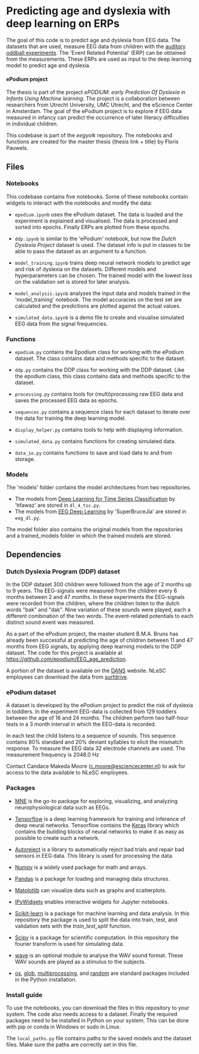 # Predicting age and dyslexia with deep learning on ERPs

The goal of this code is to predict age and dyslexia from EEG data. The datasets that are used, measure EEG data from children with the [auditory oddball experiments](https://en.wikipedia.org/wiki/Oddball_paradigm). The 'Event Related Potential' (ERP) can be obtained from the measurements. These ERPs are used as input to the deep learning model to predict age and dyslexia.

#### ePodium project
The thesis is part of the project *ePODIUM: early Prediction Of Dyslexia in Infants Using Machine learning*. The project is a collaboration between researchers from Utrecht University, UMC Utrecht, and the eScience Center in Amsterdam. The goal of the ePodium project is to explore if EEG data measured in infancy can predict the occurrence of later literacy difficulties in individual children. 

This codebase is part of the *eegyolk* repository. The notebooks and functions are created for the master thesis {thesis link + title} by Floris Pauwels. 



## Files

### Notebooks

This codebase contains five notebooks. Some of these notebooks contain widgets to interact with the notebooks and modify the data:

* `epodium.ipynb` uses the ePodium dataset. The data is loaded and the experiment is explained and visualised. The data is processed and sorted into epochs. Finally ERPs are plotted from these epochs. 
* `ddp.ipynb` is similar to the 'ePodium' notebook, but now the *Dutch Dyslexia Project* dataset is used. The dataset info is put in classes to be able to pass the dataset as an argument to a function.

* `model_training.ipynb` trains deep neural network models to predict age and risk of dyslexia on the datasets. Different models and hyperparameters can be chosen. The trained model with the lowest loss on the validation set is stored for later analysis.
* `model_analysis.ipynb` analyses the input data and models trained in the 'model_training' notebook. The model accuracies on the test set are calculated and the predictions are plotted against the actual values.

* `simulated_data.ipynb` is a demo file to create and visualise simulated EEG data from the signal frequencies.

### Functions
* `epodium.py` contains the Epodium class for working with the ePodium dataset. The class contains data and methods specific to the dataset.
* `ddp.py`  contains the DDP class for working with the DDP dataset. Like the epodium class, this class contains data and methods specific to the dataset.

* `processing.py` contains tools for (multi)processing raw EEG data and saves the processed EEG data as epochs.
* `sequences.py` contains a sequence class for each dataset to iterate over the data for training the deep learning model.


* `display_helper.py` contains tools to help with displaying information.
* `simulated_data.py` contains functions for creating simulated data.
* `data_io.py` contains functions to save and load data to and from storage.



### Models
The 'models' folder contains the model architectures from two repositories.
+ The models from [Deep Learning for Time Series Classification](https://github.com/hfawaz/dl-4-tsc) by 'hfawaz' are stored in `dl_4_tsc.py`. 
+ The models from [EEG Deep Learning](https://github.com/SuperBruceJia/EEG-DL) by 'SuperBruceJia' are stored in `eeg_dl.py`. 

The model folder also contains the original models from the repositories and a trained_models folder in which the trained models are stored.


## Dependencies
### Dutch Dyslexia Program (DDP) dataset

In the DDP dataset 300 children were followed from the age of 2 months up to 9 years. The EEG-signals were measured from the children every 6 months between 2 and 47 months. In these experiments the EEG-signals were recorded from the children, where the children listen to the dutch words "bak" and "dak". Nine variation of these sounds were played, each a different combination of the two words. The event-related potentials to each distinct sound event was measured. 

As a part of the ePodium project, the master student B.M.A. Bruns has already been successful at predicting the age of children between 11 and 47 months from EEG signals, by applying deep learning models to the DDP dataset. The code for this project is available at https://github.com/epodium/EEG_age_prediction.

A portion of the dataset is available on the [DANS](https://easy.dans.knaw.nl/ui/datasets/id/easy-dataset:112935/) website. NLeSC employees can download the data from [surfdrive](https://surfdrive.surf.nl/files/index.php/s/mkwBAisnYUaPRhy).

### ePodium dataset
A dataset is developed by the ePodium project to predict the risk of dyslexia in toddlers. In the experiment EEG-data is collected from 129 toddlers between the age of 16 and 24 months. The children perform two half-hour tests in a 3 month interval in which the EEG-data is recorded. 

In each test the child listens to a sequence of sounds. This sequence contains 80%
standard and 20% deviant syllables to elicit the mismatch response. To measure the EEG data 32 electrode channels are used. The measurement frequency is 2048.0 Hz

Contact Candace Makeda Moore (c.moore@esciencecenter.nl) to ask for access to the data available to NLeSC employees.

### Packages
* [MNE](https://mne.tools/) is the go-to package for exploring, visualizing, and analyzing neurophysiological data such as EEGs. 
* [Tensorflow](https://www.tensorflow.org/) is a deep learning framework for training and inference of deep neural networks. Tensorflow contains the [Keras](https://keras.io/)  library which contains the building blocks of neural networks to make it as easy as possible to create such a network.
* [Autoreject](https://autoreject.github.io/)  is a library to automatically reject bad trials and repair bad sensors in EEG data. This library is used for processing the data.

* [Numpy](https://numpy.org/) is a widely used package for math and arrays.
* [Pandas](https://pandas.pydata.org/) is a package for loading and managing data structures.
* [Matplotlib](https://matplotlib.org/) can visualize data such as graphs and scatterplots.
* [IPyWidgets](https://ipywidgets.readthedocs.io/) enables interactive widgets for Jupyter notebooks. 

* [Scikit-learn](https://scikit-learn.org/) is a package for machine learning and data analysis. In this repository the package is used to split the data into train, test, and validation sets with the *train_test_split* function.
* [Scipy](https://scipy.org) is a package for scientific computation. In this repository the fourier transform is used for simulating data.
* [wave](https://docs.python.org/3/library/wave.html) is an optional module to analyse the WAV sound format. These WAV sounds are played as a stimulus to the subjects.

* [os](https://docs.python.org/3/library/os.html), [glob](https://docs.python.org/3/library/glob.html), [multiprocessing](https://docs.python.org/3/library/multiprocessing.html), and [random](https://docs.python.org/3/library/random.html) are standard packages included in the Python installation. 

### Install guide
To use the notebooks, you can download the files in this repository to your system. The code also needs access to a dataset. Finally the required packages need to be installed in Python on your system. This can be done with pip or conda in Windows or sudo in Linux.

The `local_paths.py` file contains paths to the saved models and the dataset files. Make sure the paths are correctly set in this file.